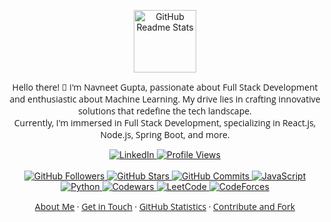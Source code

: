<p align="center">
    <img width="100px" src="https://visualpharm.com/assets/720/Github-595b40b65ba036ed117d442f.svg" align="center" alt="GitHub Readme Stats" />
    <p align="center" style="font-size: 14px; font-weight: 500; font-family: Open Sans, sans-serif;">
        Hello there! 👋 I'm Navneet Gupta, passionate about Full Stack Development and enthusiastic about Machine Learning. My drive lies in crafting innovative solutions that redefine the tech landscape. <br> Currently, I'm immersed in Full Stack Development, specializing in React.js, Node.js, Spring Boot, and more.
    </p>
</p>

<p align="center">
    <a href="https://www.linkedin.com/in/navneetguptacse/">
        <img alt="LinkedIn" src="https://img.shields.io/badge/LinkedIn-0077B5?style=for-the-badge&logo=linkedin&logoColor=white" />
    </a>
    <a href="https://github.com/navneetguptacse/github-profile-views-counter">
        <img alt="Profile Views" src="https://komarev.com/ghpvc/?username=navneetguptacse&style=for-the-badge" />
    </a>
    <br />
    <br />
    <a href="https://github.com/navneetguptacse">
        <img alt="GitHub Followers" src="https://img.shields.io/github/followers/navneetguptacse?style=for-the-badge&logo=github&logoColor=white" />
    </a>
    <a href="https://github.com/navneetguptacse">
        <img alt="GitHub Stars" src="https://img.shields.io/github/stars/navneetguptacse?style=for-the-badge&logo=github&logoColor=white" />
    </a>
    <a href="https://github.com/navneetguptacse">
        <img alt="GitHub Commits" src="https://img.shields.io/github/commit-activity/m/navneetguptacse/navneetguptacse?style=for-the-badge&logo=github&logoColor=white" />
    </a>
    <a href="https://github.com/navneetguptacse">
            <img alt="JavaScript" src="https://img.shields.io/badge/JavaScript-100%25-yellow?style=for-the-badge&logo=javascript&logoColor=white" />
    </a>
    <a href="https://github.com/navneetguptacse">
        <img alt="Python" src="https://img.shields.io/badge/Python-80%25-blue?style=for-the-badge&logo=python&logoColor=white" />
    </a>
    <a href="https://www.codewars.com/users/navneetgupta_cse">
        <img alt="Codewars" src="https://img.shields.io/badge/Codewars-kyu%205-orange?style=for-the-badge&logo=codewars&logoColor=white" />
    </a>
    <a href="https://leetcode.com/navneetguptacse/">
        <img alt="LeetCode" src="https://img.shields.io/badge/LeetCode-100%25-green?style=for-the-badge&logo=leetcode&logoColor=white" />
    </a>
    <a href="https://codeforces.com/profile/navneetguptacse">
        <img alt="CodeForces" src="https://img.shields.io/badge/CodeForces-1600-blue?style=for-the-badge&logo=codeforces&logoColor=white" />
    </a>
    <br />
</p>

<p align="center" style="font-size: 14px; font-weight: 500; font-family: Open Sans, sans-serif;">
  <a href="#about-me">About Me</a>
  ·
  <a href="#get-in-touch">Get in Touch</a>
  ·
  <a href="#my-github-stats"> GitHub Statistics</a>
  ·
  <a href="#contribute-and-fork">Contribute and Fork</a>
</p>
